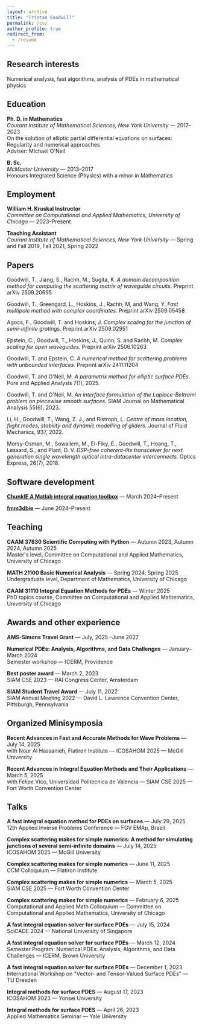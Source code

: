```yaml
---
layout: archive
title: "Tristan Goodwill"
permalink: /cv/
author_profile: true
redirect_from:
  - /resume
---
```


## Research interests
Numerical analysis, fast algorithms, analysis of PDEs in mathematical physics

## Education
**Ph. D. in Mathematics**     
*Courant Institute of Mathematical Sciences, New York University* &mdash; 2017&ndash;2023    
On the solution of elliptic partial differential equations on surfaces: Regularity and numerical approaches   
Adviser: Michael O'Neil

**B. Sc.**     
*McMaster University* &mdash; 2013&ndash;2017     
Honours Integrated Science (Physics) with a minor in Mathematics

## Employment
**William H. Kruskal Instructor**   
*Committee on Computational and Applied Mathematics, University of Chicago* &mdash; 2023&ndash;Present  

**Teaching Assistant**   
*Courant Institute of Mathematical Sciences, New York University* &mdash; Spring and Fall 2019, Fall 2021, Spring 2022

## Papers
Goodwill, T., Jiang, S., Rachh, M., Sugita, K. *A domain decomposition method for computing the scattering matrix of waveguide circuits.* Preprint arXiv 2509.20695

Goodwill, T., Greengard, L., Hoskins, J., Rachh, M, and Wang, Y. *Fast multipole method with complex coordinates.* Preprint arXiv 2509.05458

Agocs, F., Goodwill, T. and Hoskins, J. *Complex scaling for the junction of semi-infinite gratings.* Preprint arXiv 2509.02951

Epstein, C., Goodwill, T., Hoskins, J., Quinn, S. and Rachh, M.  *Complex scaling for open waveguides.* Preprint arXiv 2506.10263

Goodwill, T. and Epstein, C. *A numerical method for scattering problems with unbounded interfaces.* Preprint arXiv 2411.11204

Goodwill, T. and O'Neil, M. *A parametrix method for elliptic surface PDEs.* Pure and Applied Analysis 7(1), 2025.

Goodwill, T. and O'Neil, M. *An interface formulation of
      the Laplace-Beltrami problem on piecewise smooth surfaces.* SIAM Journal on Mathematical Analysis 55(6), 2023.

Li, H., Goodwill, T., Wang, Z. J., and Ristroph, L. *Centre of mass location, flight modes, stability and dynamic modelling of gliders.* Journal of Fluid Mechanics, 937, 2022.

Morsy-Osman, M., Sowailem, M., El-Fiky, E., Goodwill, T., Hoang, T., Lessard, S., and Plant, D. V. *DSP-free coherent-lite transceiver for next generation single wavelength optical intra-datacenter interconnects.* Optics Express, 26(7), 2018.

## Software development
[**ChunkIE A Matlab integral equation toolbox**](https://github.com/fastalgorithms/chunkie) &mdash; March 2024&ndash;Present

[**fmm3dbie**](https://github.com/fastalgorithms/fmm3dbie) &mdash; June 2024&ndash;Present

## Teaching
**CAAM 37830 Scientific Computing with Python** &mdash; Autumn 2023, Autumn 2024, Autumn 2025\
Master's level, Committee on Computational and Applied Mathematics, University of Chicago

**MATH 21100 Basic Numerical Analysis** &mdash; Spring 2024, Spring 2025\
Undergraduate level, Department of Mathematics, University of Chicago

**CAAM 31110 Integral Equation Methods for PDEs** &mdash; Winter 2025\
PhD topics course, Committee on Computational and Applied Mathematics, University of Chicago

## Awards and other experience
**AMS-Simons Travel Grant** &mdash; July, 2025 &ndash;June 2027 

**Numerical PDEs: Analysis, Algorithms, and Data Challenges** &mdash; January&ndash;March 2024    
Semester workshop &mdash; ICERM, Providence

**Best poster award** &mdash; March 2, 2023    
SIAM CSE 2023 &mdash; RAI Congress Center, Amsterdam

**SIAM Student Travel Award** &mdash; July 11, 2022    
SIAM Annual Meeting 2022 &mdash; David L. Lawrence Convention Center, Pittsburgh, Pennsylvania


## Organized Minisymposia
**Recent Advances in Fast and Accurate Methods for Wave Problems** &mdash; July 14, 2025   
with Nour Al Hassanieh, Flatiron Institute &mdash; ICOSAHOM 2025 &mdash; McGill University

**Recent Advances in Integral Equation Methods and Their Applications** &mdash; March 5, 2025   
with Felipe Vico, Universidad Politecnica de Valencia &mdash; SIAM CSE 2025 &mdash; Fort Worth Convention Center

## Talks
**A fast integral equation method for PDEs on surfaces** &mdash; July 29, 2025   
12th Applied Inverse Problems Conference &mdash; FGV EMAp, Brazil

**Complex scattering makes for simple numerics: A method for simulating junctions of several semi-infinite domains** &mdash; July 14, 2025   
ICOSAHOM 2025 &mdash; McGill University

**Complex scattering makes for simple numerics** &mdash; June 11, 2025   
CCM Colloquium &mdash; Flatiron Institute

**Complex scattering makes for simple numerics** &mdash; March 5, 2025   
SIAM CSE 2025 &mdash; Fort Worth Convention Center

**Complex scattering makes for simple numerics** &mdash; February 6, 2025     
Computational and Applied Math Colloquium &mdash; Committee on Computational and Applied Mathematics, University of Chicago

**A fast integral equation solver for surface PDEs** &mdash; July 15, 2024    
SciCADE 2024 &mdash; National University of Singapore

**A fast integral equation solver for surface PDEs** &mdash; March 12, 2024    
Semester Program: Numerical PDEs: Analysis, Algorithms, and Data Challenges &mdash; ICERM, Brown University   

**A fast integral equation solver for surface PDEs** &mdash; December 1, 2023     
International Workshop on "Vector- and Tensor-Valued Surface PDEs" &mdash; TU Dresden

**Integral methods for surface PDES** &mdash; August 17, 2023    
ICOSAHOM 2023 &mdash; Yonsei University

**Integral methods for surface PDES** &mdash; April 26, 2023    
Applied Mathematics Seminar &mdash; Yale University

